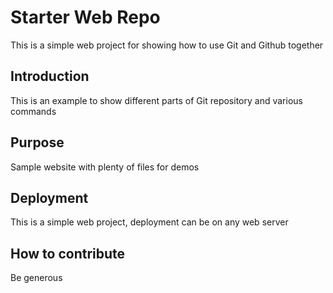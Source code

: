 # Starter Web Repo
This is a simple web project for showing how to use Git and Github together

## Introduction
This is an example to show different parts of Git repository and various commands


## Purpose

Sample website with plenty of files for demos

## Deployment
This is a simple web project, deployment can be on any web server

## How to contribute
Be generous 